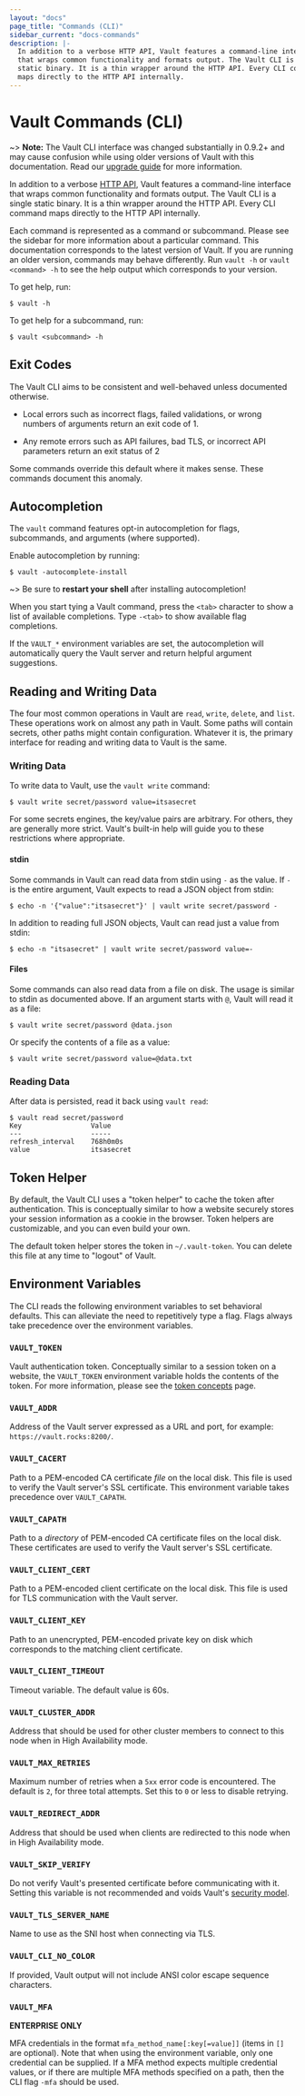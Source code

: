 ```yaml
---
layout: "docs"
page_title: "Commands (CLI)"
sidebar_current: "docs-commands"
description: |-
  In addition to a verbose HTTP API, Vault features a command-line interface
  that wraps common functionality and formats output. The Vault CLI is a single
  static binary. It is a thin wrapper around the HTTP API. Every CLI command
  maps directly to the HTTP API internally.
---
```


# Vault Commands (CLI)

~> **Note:** The Vault CLI interface was changed substantially in 0.9.2+ and may cause
confusion while using older versions of Vault with this documentation. Read our
[upgrade guide](/guides/upgrading/upgrade-to-0.9.2.html#backwards-compatible-cli-changes) for more information.

In addition to a verbose [HTTP API](/api/index.html), Vault features a
command-line interface that wraps common functionality and formats output. The
Vault CLI is a single static binary. It is a thin wrapper around the HTTP API.
Every CLI command maps directly to the HTTP API internally.

Each command is represented as a command or subcommand. Please see the sidebar
for more information about a particular command. This documentation corresponds
to the latest version of Vault. If you are running an older version, commands
may behave differently. Run `vault -h` or `vault <command> -h` to see the help
output which corresponds to your version.

To get help, run:

```text
$ vault -h
```

To get help for a subcommand, run:

```text
$ vault <subcommand> -h
```

## Exit Codes

The Vault CLI aims to be consistent and well-behaved unless documented
otherwise.

  - Local errors such as incorrect flags, failed validations, or wrong numbers
    of arguments return an exit code of 1.

  - Any remote errors such as API failures, bad TLS, or incorrect API parameters
    return an exit status of 2

Some commands override this default where it makes sense. These commands
document this anomaly.

## Autocompletion

The `vault` command features opt-in autocompletion for flags, subcommands, and
arguments (where supported).

Enable autocompletion by running:

```text
$ vault -autocomplete-install
```

~> Be sure to **restart your shell** after installing autocompletion!

When you start tying a Vault command, press the `<tab>` character to show a
list of available completions. Type `-<tab>` to show available flag completions.

If the `VAULT_*` environment variables are set, the autocompletion will
automatically query the Vault server and return helpful argument suggestions.

## Reading and Writing Data

The four most common operations in Vault are `read`, `write`, `delete`, and
`list`. These operations work on almost any path in Vault. Some paths will
contain secrets, other paths might contain configuration. Whatever it is, the
primary interface for reading and writing data to Vault is the same.

### Writing Data

To write data to Vault, use the `vault write` command:

```text
$ vault write secret/password value=itsasecret
```

For some secrets engines, the key/value pairs are arbitrary. For others, they
are generally more strict. Vault's built-in help will guide you to these
restrictions where appropriate.

#### stdin

Some commands in Vault can read data from stdin using `-` as the value. If `-`
is the entire argument, Vault expects to read a JSON object from stdin:

```text
$ echo -n '{"value":"itsasecret"}' | vault write secret/password -
```

In addition to reading full JSON objects, Vault can read just a  value from
stdin:

```text
$ echo -n "itsasecret" | vault write secret/password value=-
```

#### Files

Some commands can also read data from a file on disk. The usage is similar to
stdin as documented above. If an argument starts with `@`, Vault will read it as
a file:

```text
$ vault write secret/password @data.json
```

Or specify the contents of a file as a value:

```text
$ vault write secret/password value=@data.txt
```

### Reading Data

After data is persisted, read it back using `vault read`:

```
$ vault read secret/password
Key                 Value
---                 -----
refresh_interval    768h0m0s
value               itsasecret
```

## Token Helper

By default, the Vault CLI uses a "token helper" to cache the token after
authentication. This is conceptually similar to how a website securely stores
your session information as a cookie in the browser. Token helpers are
customizable, and you can even build your own.

The default token helper stores the token in `~/.vault-token`. You can delete
this file at any time to "logout" of Vault.

## Environment Variables

The CLI reads the following environment variables to set behavioral defaults.
This can alleviate the need to repetitively type a flag. Flags always take
precedence over the environment variables.

### `VAULT_TOKEN`

Vault authentication token. Conceptually similar to a session token on a
website, the `VAULT_TOKEN` environment variable holds the contents of the token.
For more information, please see the [token
concepts](/docs/concepts/tokens.html) page.

### `VAULT_ADDR`

Address of the Vault server expressed as a URL and port, for example:
`https://vault.rocks:8200/`.

### `VAULT_CACERT`

Path to a PEM-encoded CA certificate _file_ on the local disk. This file is used
to verify the Vault server's SSL certificate. This environment variable takes
precedence over `VAULT_CAPATH`.

### `VAULT_CAPATH`

Path to a _directory_ of PEM-encoded CA certificate files on the local disk.
These certificates are used to verify the Vault server's SSL certificate.

### `VAULT_CLIENT_CERT`

Path to a PEM-encoded client certificate on the local disk. This file is used
for TLS communication with the Vault server.

### `VAULT_CLIENT_KEY`

Path to an unencrypted, PEM-encoded private key on disk which corresponds to the
matching client certificate.

### `VAULT_CLIENT_TIMEOUT`

Timeout variable. The default value is 60s.

### `VAULT_CLUSTER_ADDR`

Address that should be used for other cluster members to connect to this node
when in High Availability mode.

### `VAULT_MAX_RETRIES`

Maximum number of retries when a `5xx` error code is encountered. The default is
`2`, for three total attempts. Set this to `0` or less to disable retrying.

### `VAULT_REDIRECT_ADDR`

Address that should be used when clients are redirected to this node when in
High Availability mode.

### `VAULT_SKIP_VERIFY`

Do not verify Vault's presented certificate before communicating with it.
Setting this variable is not recommended and voids Vault's [security
model](/docs/internals/security.html).

### `VAULT_TLS_SERVER_NAME`

Name to use as the SNI host when connecting via TLS.

### `VAULT_CLI_NO_COLOR`

If provided, Vault output will not include ANSI color escape sequence characters.

### `VAULT_MFA`

**ENTERPRISE ONLY**

MFA credentials in the format `mfa_method_name[:key[=value]]` (items in `[]` are
optional). Note that when using the environment variable, only one credential
can be supplied. If a MFA method expects multiple credential values, or if there
are multiple MFA methods specified on a path, then the CLI flag `-mfa` should be
used.
